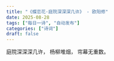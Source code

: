 ```yaml
---
title: "《蝶恋花·庭院深深深几许》 - 欧阳修"
date: 2025-08-28
tags: ["每日一诗", "自动发布"]
categories: ["诗词"]
draft: false
---
```


庭院深深深几许，
杨柳堆烟，
帘幕无重数。

